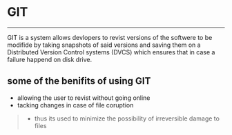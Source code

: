 # **GIT**
---
GIT is a system allows devlopers to revist versions of the softwere to be modifide by taking snapshots of said versions and saving them on a Distributed Version Control systems (DVCS) which ensures that in case a failure happend on disk drive.

## some of the benifits of using GIT 
+ allowing the user to revist without going online 
+ tacking changes in case of file coruption 
>+ thus its used to minimize the possibility of irreversible damage to files
